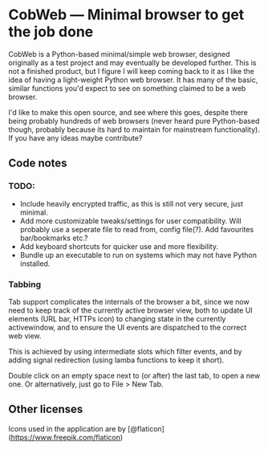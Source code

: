 # CobWeb — Minimal browser to get the job done

CobWeb is a Python-based minimal/simple web browser, designed originally as a test 
project and may eventually be developed further. This is not a finished product, but
I figure I will keep coming back to it as I like the idea of having a light-weight
Python web browser. It has many of the basic, similar functions you'd expect to see 
on something claimed to be a web browser.

I'd like to make this open source, and see where this goes, despite there being probably 
hundreds of web browsers (never heard pure Python-based though, probably because its hard 
to maintain for mainstream functionality). If you have any ideas maybe contribute?

## Code notes

### TODO:

- Include heavily encrypted traffic, as this is still not very secure, just minimal.
- Add more customizable tweaks/settings for user compatibility. Will probably use a 
  seperate file to read from, config file(?). Add favourites bar/bookmarks etc.?
- Add keyboard shortcuts for quicker use and more flexibility.
- Bundle up an executable to run on systems which may not have Python installed.

### Tabbing

Tab support complicates the internals of the browser a bit, since we now need to
keep track of the currently active browser view, both to update UI elements 
(URL bar, HTTPs icon) to changing state in the currently activewindow, and 
to ensure the UI events are dispatched to the correct web view.

This is achieved by using intermediate slots which filter events, and by
adding signal redirection (using lamba functions to keep it short).

Double click on an empty space next to (or after) the last tab, to open a new one.
Or alternatively, just go to File > New Tab.

## Other licenses

Icons used in the application are by [@flaticon] (https://www.freepik.com/flaticon)
